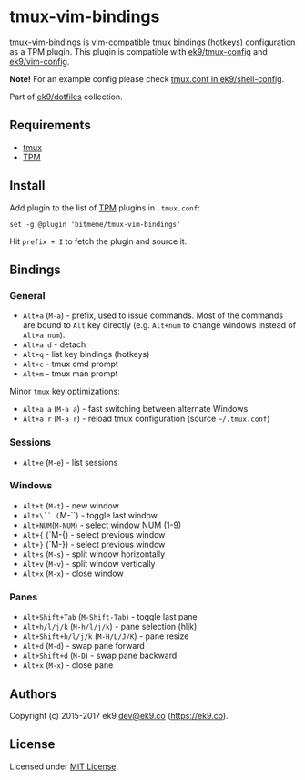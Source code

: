 tmux-vim-bindings
=================

[tmux-vim-bindings][0] is vim-compatible tmux bindings (hotkeys) configuration
as a TPM plugin. This plugin is compatible with [ek9/tmux-config][1] and
[ek9/vim-config][2].

**Note!** For an example config please check [tmux.conf in ek9/shell-config][9].

Part of [ek9/dotfiles][10] collection.

## Requirements

- [tmux][3]
- [TPM][4]

## Install

Add plugin to the list of [TPM][4] plugins in `.tmux.conf`:

```
set -g @plugin 'bitmeme/tmux-vim-bindings'
```

Hit `prefix + I` to fetch the plugin and source it.

## Bindings

### General

- `Alt+a` (`M-a`) - prefix, used to issue commands. Most of the commands are
  bound to `Alt` key directly (e.g. `Alt+num` to change windows instead of
  `Alt+a num`).
- `Alt+a d` - detach
- `Alt+q` - list key bindings (hotkeys)
- `Alt+c` - tmux cmd prompt
- `Alt+m` - tmux man prompt

Minor `tmux` key optimizations:

- `Alt+a a` (`M-a a`) - fast switching between alternate Windows
- `Alt+a r` (`M-a r`) - reload tmux configuration (source `~/.tmux.conf`)

### Sessions

- `Alt+e` (`M-e`) - list sessions

### Windows

- `Alt+t` (`M-t`) - new window
- `Alt+\`` (`M-\``) - toggle last window
- `Alt+NUM`(`M-NUM`) - select window NUM (1-9)
- `Alt+{` (`M-{) - select previous window
- `Alt+}` (`M-}) - select previous window
- `Alt+s` (`M-s`) - split window horizontally
- `Alt+v` (`M-v`) - split window vertically
- `Alt+x` (`M-x`) - close window

### Panes

- `Alt+Shift+Tab` (`M-Shift-Tab`) - toggle last pane
- `Alt+h/l/j/k` (`M-h/l/j/k`)  - pane selection (hljk)
- `Alt+Shift+h/l/j/k` (`M-H/L/J/K`) - pane resize
- `Alt+d` (`M-d`) - swap pane forward
- `Alt+Shift+d` (`M-D`) - swap pane backward
- `Alt+x` (`M-x`) - close pane

## Authors

Copyright (c) 2015-2017 ek9 <dev@ek9.co> (https://ek9.co).

## License

Licensed under [MIT License](LICENSE).

[0]: https://github.com/ek9/tmux-vim-bindings
[1]: https://github.com/ek9/tmux-config
[2]: https://github.com/ek9/vim-config
[3]: https://github.com/tmux/tmux
[4]: https://github.com/tmux-plugins/tpm
[9]: https://github.com/ek9/shell-config/blob/master/.tmux.conf
[10]: https://github.com/ek9/dotfiles
